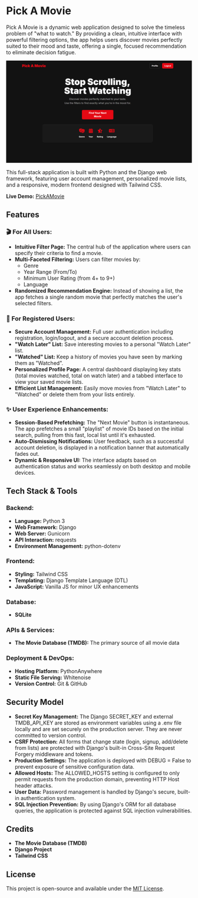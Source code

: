 # Pick A Movie
Pick A Movie is a dynamic web application designed to solve the timeless problem of "what to watch." By providing a clean, intuitive interface with powerful filtering options, the app helps users discover movies perfectly suited to their mood and taste, offering a single, focused recommendation to eliminate decision fatigue.

![Pick A Movie Screenshot](PickAMovie.png)

This full-stack application is built with Python and the Django web framework, featuring user account management, personalized movie lists, and a responsive, modern frontend designed with Tailwind CSS.

**Live Demo:** [PickAMovie](https://pickamovie.pythonanywhere.com/)

## Features

### 🎬 For All Users:

- **Intuitive Filter Page:** The central hub of the application where users can specify their criteria to find a movie.
- **Multi-Faceted Filtering:** Users can filter movies by:
  - Genre
  - Year Range (From/To)
  - Minimum User Rating (from 4+ to 9+)
  - Language
- **Randomized Recommendation Engine:** Instead of showing a list, the app fetches a single random movie that perfectly matches the user's selected filters.

### 👤 For Registered Users:

- **Secure Account Management:** Full user authentication including registration, login/logout, and a secure account deletion process.
- **"Watch Later" List:** Save interesting movies to a personal "Watch Later" list.
- **"Watched" List:** Keep a history of movies you have seen by marking them as "Watched".
- **Personalized Profile Page:** A central dashboard displaying key stats (total movies watched, total on watch later) and a tabbed interface to view your saved movie lists.
- **Efficient List Management:** Easily move movies from "Watch Later" to "Watched" or delete them from your lists entirely.

### ✨ User Experience Enhancements:

- **Session-Based Prefetching:** The "Next Movie" button is instantaneous. The app prefetches a small "playlist" of movie IDs based on the initial search, pulling from this fast, local list until it's exhausted.
- **Auto-Dismissing Notifications:** User feedback, such as a successful account deletion, is displayed in a notification banner that automatically fades out.
- **Dynamic & Responsive UI:** The interface adapts based on authentication status and works seamlessly on both desktop and mobile devices.

## Tech Stack & Tools

### Backend:
- **Language:** Python 3
- **Web Framework:** Django
- **Web Server:** Gunicorn
- **API Interaction:** requests
- **Environment Management:** python-dotenv

### Frontend:
- **Styling:** Tailwind CSS
- **Templating:** Django Template Language (DTL)
- **JavaScript:** Vanilla JS for minor UX enhancements

### Database:
- **SQLite** 

### APIs & Services:
- **The Movie Database (TMDB):** The primary source of all movie data

### Deployment & DevOps:
- **Hosting Platform:** PythonAnywhere
- **Static File Serving:** Whitenoise
- **Version Control:** Git & GitHub

## Security Model

- **Secret Key Management:** The Django SECRET_KEY and external TMDB_API_KEY are stored as environment variables using a .env file locally and are set securely on the production server. They are never committed to version control.
- **CSRF Protection:** All forms that change state (login, signup, add/delete from lists) are protected with Django's built-in Cross-Site Request Forgery middleware and tokens.
- **Production Settings:** The application is deployed with DEBUG = False to prevent exposure of sensitive configuration data.
- **Allowed Hosts:** The ALLOWED_HOSTS setting is configured to only permit requests from the production domain, preventing HTTP Host header attacks.
- **User Data:** Password management is handled by Django's secure, built-in authentication system.
- **SQL Injection Prevention:** By using Django's ORM for all database queries, the application is protected against SQL injection vulnerabilities.

## Credits

- **The Movie Database (TMDB)** 
- **Django Project**
- **Tailwind CSS**


## License
This project is open-source and available under the [MIT License](LICENSE).
